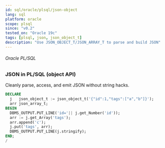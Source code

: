 ```yaml
---
id: sql/oracle/plsql/json-object
lang: sql
platform: oracle
scope: plsql
since: "v0.2"
tested_on: "Oracle 19c"
tags: [plsql, json, json_object_t]
description: "Use JSON_OBJECT_T/JSON_ARRAY_T to parse and build JSON"
---
```

###### Oracle PL/SQL
### JSON in PL/SQL (object API)
Cleanly parse, access, and emit JSON without string hacks.
```sql
DECLARE
  j   json_object_t := json_object_t('{"id":1,"tags":["a","b"]}');
  arr json_array_t;
BEGIN
  DBMS_OUTPUT.PUT_LINE('id='|| j.get_Number('id'));
  arr := j.get_Array('tags');
  arr.append('c');
  j.put('tags', arr);
  DBMS_OUTPUT.PUT_LINE(j.stringify);
END;
/
```
